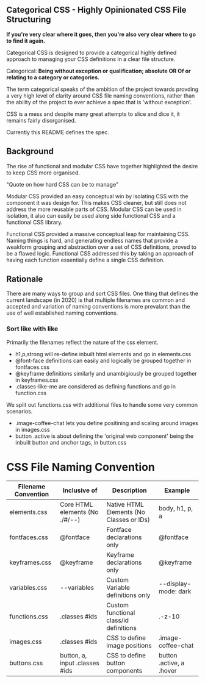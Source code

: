 ## Categorical CSS - Highly Opinionated CSS File Structuring

**If you're very clear where it goes, then you're also very clear where to go to find it again.**

Categorical CSS is designed to provide a categorical highly defined approach to managing your CSS definitions in a clear file structure.

Categorical: **Being without exception or qualification; absolute OR Of or relating to a category or categories.**

The term categorical speaks of the ambition of the project towards provding a very high level of clarity around CSS file naming conventions, 
rather than the ability of the project to ever achieve a spec that is 'without exception'.


CSS is a mess and despite many great attempts to slice and dice it, it remains fairly disorganised.

Currently this README defines the spec.

## Background

The rise of functional and modular CSS have together highlighted the desire to keep CSS more organised.

"Quote on how hard CSS can be to manage"

Modular CSS provided an easy conceptual win by isolating CSS with the component it was design for.
This makes CSS cleaner, but still does not address the more reusable parts of CSS.
Modular CSS can be used in isolation, it also can easily be used along side functional CSS and a functional CSS library.

Functional CSS provided a massive conceptual leap for maintaining CSS.
Naming things is hard, and generating endless names that provide a weakform grouping and abstraction over a set of CSS definitions, proved to be a flawed logic.
Functional CSS addressed this by taking an approach of having each function essentially define a single CSS definition.


## Rationale

There are many ways to group and sort CSS files. 
One thing that defines the current landscape (in 2020) is that multiple filenames are common and accepted and variation of naming conventions is more prevalant than the use
of well established naming conventions.

### Sort like with like

Primarily the filenames reflect the nature of the css element.

* h1,p,strong will re-define inbuilt html elements and go in elements.css
* @font-face definitions can easily and logically be grouped together in fontfaces.css
* @keyframe definitions similarly and unambigiously be grouped together in keyframes.css
* .classes-like-me are considered as defining functions and go in function.css

We split out functions.css with additional files to handle some very common scenarios.

* .image-coffee-chat lets you define positining and scaling around images in images.css
* button .active is about defining the 'original web component' being the inbuilt button and anchor tags, in button.css

# CSS File Naming Convention

| Filename Convention | Inclusive of                   | Description                              | Example                  |
|---------------------|--------------------------------|------------------------------------------|--------------------------|
| elements.css        | Core HTML elements (No ./#/--) | Native HTML Elements (No Classes or IDs) | body, h1, p, a           |
| fontfaces.css       | @fontface                      | Fontface declarations only               | @fontface                |
| keyframes.css       | @keyframe                      | Keyframe declarations only               | @keyframe                |
| variables.css       | --variables                    | Custom Variable definitions only         | --display-mode: dark     |
| functions.css       | .classes #ids                  | Custom functional class/id definitions   | .-z-10                   |
| images.css          | .classes #ids                  | CSS to define image positions            | .image-coffee-chat       |
| buttons.css         | button, a, input .classes #ids | CSS to define button components          | button .active, a .hover |


















